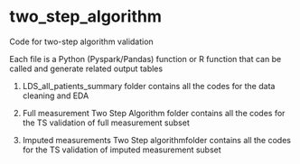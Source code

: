 # two_step_algorithm
Code for two-step algorithm validation

Each file is a Python (Pyspark/Pandas) function or R function that can be called and generate related output tables

1)  LDS_all_patients_summary folder contains all the codes for the data cleaning and EDA

2)  Full measurement Two Step Algorithm folder contains all the codes for the TS validation of full measurement subset

3)  Imputed measurements Two Step algorithmfolder contains all the codes for the TS validation of imputed measurement subset
